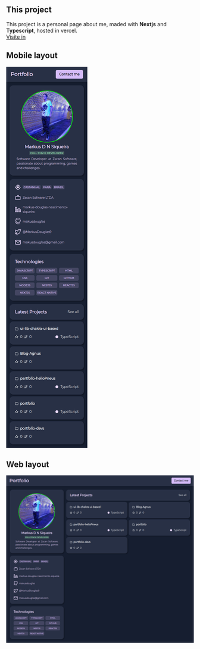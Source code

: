 ## This project
This project is a personal page about me, maded with __Nextjs__ and __Typescript__, hosted in vercel.  
[Visite in](https://portfolio-2022-cc2h5p3g5-makusdouglas.vercel.app/)

## Mobile layout
![Mobile layout](https://github.com/makusdouglas/Portfolio-2022/blob/main/.github/images/mobile-layout.png)
## Web layout
![Mobile layout](https://github.com/makusdouglas/Portfolio-2022/blob/main/.github/images/web-layout.png)